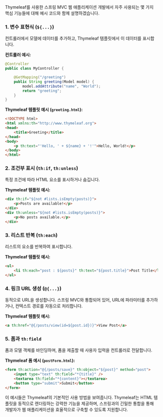 Thymeleaf를 사용한 스프링 MVC 웹 애플리케이션 개발에서 자주 사용되는 몇 가지 핵심 기능들에 대해 예시 코드와 함께 설명하겠습니다.

### 1. 변수 표현식 (`${...}`)

컨트롤러에서 모델에 데이터를 추가하고, Thymeleaf 템플릿에서 이 데이터를 표시합니다.

**컨트롤러 예시:**

```java
@Controller
public class MyController {

    @GetMapping("/greeting")
    public String greeting(Model model) {
        model.addAttribute("name", "World");
        return "greeting";
    }
}
```

**Thymeleaf 템플릿 예시 (`greeting.html`):**

```html
<!DOCTYPE html>
<html xmlns:th="http://www.thymeleaf.org">
<head>
    <title>Greeting</title>
</head>
<body>
    <p th:text="'Hello, ' + ${name} + '!'">Hello, World!</p>
</body>
</html>
```

### 2. 조건부 표시 (`th:if`, `th:unless`)

특정 조건에 따라 HTML 요소를 표시하거나 숨깁니다.

**Thymeleaf 템플릿 예시:**

```html
<div th:if="${not #lists.isEmpty(posts)}">
    <p>Posts are available!</p>
</div>
<div th:unless="${not #lists.isEmpty(posts)}">
    <p>No posts available.</p>
</div>
```

### 3. 리스트 반복 (`th:each`)

리스트의 요소를 반복하여 표시합니다.

**Thymeleaf 템플릿 예시:**

```html
<ul>
    <li th:each="post : ${posts}" th:text="${post.title}">Post Title</li>
</ul>
```

### 4. 링크 URL 생성 (`@{...}`)

동적으로 URL을 생성합니다. 스프링 MVC와 통합되어 있어, URL에 파라미터를 추가하거나, 컨텍스트 경로를 자동으로 처리합니다.

**Thymeleaf 템플릿 예시:**

```html
<a th:href="@{/posts/view(id=${post.id})}">View Post</a>
```

### 5. 폼과 `th:field`

폼과 모델 객체를 바인딩하며, 폼을 제출할 때 사용자 입력을 컨트롤러로 전달합니다.

**Thymeleaf 폼 예시 (`postForm.html`):**

```html
<form th:action="@{/posts/save}" th:object="${post}" method="post">
    <input type="text" th:field="*{title}" />
    <textarea th:field="*{content}"></textarea>
    <button type="submit">Submit</button>
</form>
```

이 예시들은 Thymeleaf의 기본적인 사용 방법을 보여줍니다. Thymeleaf는 HTML 템플릿을 동적으로 렌더링하는 강력한 기능을 제공하며, 스프링과의 긴밀한 통합을 통해 개발자가 웹 애플리케이션을 효율적으로 구축할 수 있도록 지원합니다.

